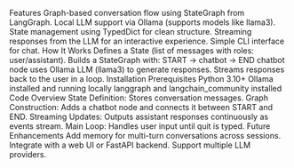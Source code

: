 Features
Graph-based conversation flow using StateGraph from LangGraph.
Local LLM support via Ollama (supports models like llama3).
State management using TypedDict for clean structure.
Streaming responses from the LLM for an interactive experience.
Simple CLI interface for chat.
How It Works
Defines a State (list of messages with roles: user/assistant).
Builds a StateGraph with:
START → chatbot → END
chatbot node uses Ollama LLM (llama3) to generate responses.
Streams responses back to the user in a loop.
Installation
Prerequisites
Python 3.10+
Ollama
installed and running locally
langgraph and langchain_community installed
Code Overview
State Definition: Stores conversation messages.
Graph Construction: Adds a chatbot node and connects it between START and END.
Streaming Updates: Outputs assistant responses continuously as events stream.
Main Loop: Handles user input until quit is typed.
Future Enhancements
Add memory for multi-turn conversations across sessions.
Integrate with a web UI or FastAPI backend.
Support multiple LLM providers.
